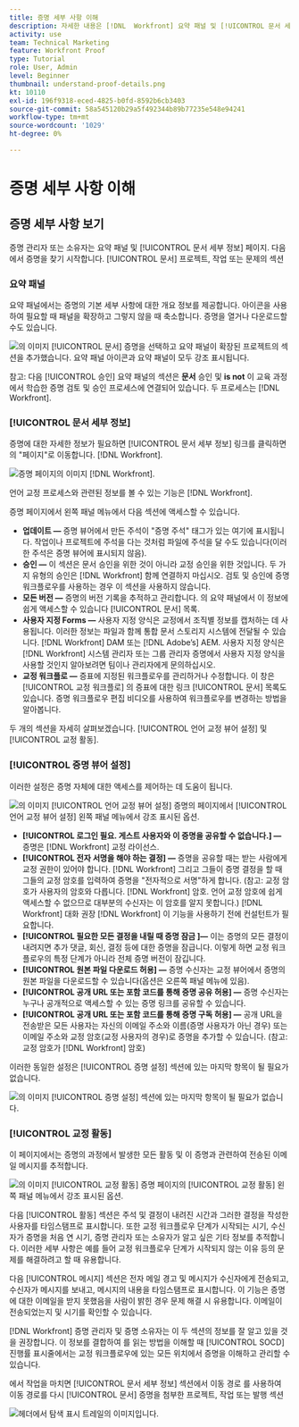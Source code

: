 ```yaml
---
title: 증명 세부 사항 이해
description: 자세한 내용은 [!DNL  Workfront] 요약 패널 및 [!UICONTROL 문서 세부 정보] 페이지.
activity: use
team: Technical Marketing
feature: Workfront Proof
type: Tutorial
role: User, Admin
level: Beginner
thumbnail: understand-proof-details.png
kt: 10110
exl-id: 196f9318-eced-4825-b0fd-8592b6cb3403
source-git-commit: 58a545120b29a5f492344b89b77235e548e94241
workflow-type: tm+mt
source-wordcount: '1029'
ht-degree: 0%

---
```


# 증명 세부 사항 이해

## 증명 세부 사항 보기

증명 관리자 또는 소유자는 요약 패널 및 [!UICONTROL 문서 세부 정보] 페이지. 다음에서 증명을 찾기 시작합니다. [!UICONTROL 문서] 프로젝트, 작업 또는 문제의 섹션

### 요약 패널

요약 패널에서는 증명의 기본 세부 사항에 대한 개요 정보를 제공합니다. 아이콘을 사용하여 필요할 때 패널을 확장하고 그렇지 않을 때 축소합니다. 증명을 열거나 다운로드할 수도 있습니다.

![의 이미지 [!UICONTROL 문서] 증명을 선택하고 요약 패널이 확장된 프로젝트의 섹션을 추가했습니다. 요약 패널 아이콘과 요약 패널이 모두 강조 표시됩니다.](assets/document-summary.png)

참고: 다음 [!UICONTROL 승인] 요약 패널의 섹션은 **문서** 승인 및 **is not** 이 교육 과정에서 학습한 증명 검토 및 승인 프로세스에 연결되어 있습니다. 두 프로세스는 [!DNL Workfront].

### [!UICONTROL 문서 세부 정보]

증명에 대한 자세한 정보가 필요하면 [!UICONTROL 문서 세부 정보] 링크를 클릭하면 의 &quot;페이지&quot;로 이동합니다. [!DNL Workfront].

![증명 페이지의 이미지 [!DNL  Workfront].](assets/document-details.png)

언어 교정 프로세스와 관련된 정보를 볼 수 있는 기능은 [!DNL Workfront].

증명 페이지에서 왼쪽 패널 메뉴에서 다음 섹션에 액세스할 수 있습니다.

* **업데이트 —** 증명 뷰어에서 만든 주석이 &quot;증명 주석&quot; 태그가 있는 여기에 표시됩니다. 작업이나 프로젝트에 주석을 다는 것처럼 파일에 주석을 달 수도 있습니다(이러한 주석은 증명 뷰어에 표시되지 않음).
* **승인 —** 이 섹션은 문서 승인을 위한 것이 아니라 교정 승인을 위한 것입니다. 두 가지 유형의 승인은 [!DNL Workfront] 함께 연결하지 마십시오. 검토 및 승인에 증명 워크플로우를 사용하는 경우 이 섹션을 사용하지 않습니다.
* **모든 버전 —** 증명의 버전 기록을 추적하고 관리합니다. 의 요약 패널에서 이 정보에 쉽게 액세스할 수 있습니다 [!UICONTROL 문서] 목록.
* **사용자 지정 Forms —** 사용자 지정 양식은 교정에서 조직별 정보를 캡처하는 데 사용됩니다. 이러한 정보는 파일과 함께 통합 문서 스토리지 시스템에 전달될 수 있습니다. [!DNL Workfront] DAM 또는 [!DNL Adobe’s] AEM. 사용자 지정 양식은 [!DNL Workfront] 시스템 관리자 또는 그룹 관리자 증명에서 사용자 지정 양식을 사용할 것인지 알아보려면 팀이나 관리자에게 문의하십시오.
* **교정 워크플로 —** 증표에 지정된 워크플로우를 관리하거나 수정합니다. 이 창은 [!UICONTROL 교정 워크플로] 의 증표에 대한 링크 [!UICONTROL 문서] 목록도 있습니다. 증명 워크플로우 편집 비디오를 사용하여 워크플로우를 변경하는 방법을 알아봅니다.

두 개의 섹션을 자세히 살펴보겠습니다. [!UICONTROL 언어 교정 뷰어 설정] 및 [!UICONTROL 교정 활동].

### [!UICONTROL 증명 뷰어 설정]

이러한 설정은 증명 자체에 대한 액세스를 제어하는 데 도움이 됩니다.

![의 이미지 [!UICONTROL 언어 교정 뷰어 설정] 증명의 페이지에서 [!UICONTROL 언어 교정 뷰어 설정] 왼쪽 패널 메뉴에서 강조 표시된 옵션.](assets/proofing-settings-on-details-page.png)

* **[!UICONTROL 로그인 필요. 게스트 사용자와 이 증명을 공유할 수 없습니다.] —** 증명은 [!DNL Workfront] 교정 라이선스.
* **[!UICONTROL 전자 서명을 해야 하는 결정] —** 증명을 공유할 때는 받는 사람에게 교정 권한이 있어야 합니다. [!DNL Workfront] 그리고 그들이 증명 결정을 할 때 그들의 교정 암호를 입력하여 증명을 &quot;전자적으로 서명&quot;하게 합니다. (참고: 교정 암호가 사용자의 암호와 다릅니다. [!DNL Workfront] 암호. 언어 교정 암호에 쉽게 액세스할 수 없으므로 대부분의 수신자는 이 암호를 알지 못합니다.) [!DNL Workfront] 대화 권장 [!DNL Workfront] 이 기능을 사용하기 전에 컨설턴트가 필요합니다.
* **[!UICONTROL 필요한 모든 결정을 내릴 때 증명 잠금 ]—** 이는 증명의 모든 결정이 내려지면 추가 댓글, 회신, 결정 등에 대한 증명을 잠급니다. 이렇게 하면 교정 워크플로우의 특정 단계가 아니라 전체 증명 버전이 잠깁니다.
* **[!UICONTROL 원본 파일 다운로드 허용] —** 증명 수신자는 교정 뷰어에서 증명의 원본 파일을 다운로드할 수 있습니다(옵션은 오른쪽 패널 메뉴에 있음).
* **[!UICONTROL 공개 URL 또는 포함 코드를 통해 증명 공유 허용] —** 증명 수신자는 누구나 공개적으로 액세스할 수 있는 증명 링크를 공유할 수 있습니다.
* **[!UICONTROL 공개 URL 또는 포함 코드를 통해 증명 구독 허용] —** 공개 URL을 전송받은 모든 사용자는 자신의 이메일 주소와 이름(증명 사용자가 아닌 경우) 또는 이메일 주소와 교정 암호(교정 사용자의 경우)로 증명을 추가할 수 있습니다. (참고: 교정 암호가 [!DNL Workfront] 암호)

이러한 동일한 설정은 [!UICONTROL 증명 설정] 섹션에 있는 마지막 항목이 될 필요가 없습니다.

![의 이미지 [!UICONTROL 증명 설정] 섹션에 있는 마지막 항목이 될 필요가 없습니다.](assets/proof-settings-on-upload-page.png)

### [!UICONTROL 교정 활동]

이 페이지에서는 증명의 과정에서 발생한 모든 활동 및 이 증명과 관련하여 전송된 이메일 메시지를 추적합니다.

![의 이미지 [!UICONTROL 교정 활동] 증명 페이지의 [!UICONTROL 교정 활동] 왼쪽 패널 메뉴에서 강조 표시된 옵션.](assets/proofing-activity-in-details.png)

다음 [!UICONTROL 활동] 섹션은 주석 및 결정이 내려진 시간과 그러한 결정을 작성한 사용자를 타임스탬프로 표시합니다. 또한 교정 워크플로우 단계가 시작되는 시기, 수신자가 증명을 처음 연 시기, 증명 관리자 또는 소유자가 알고 싶은 기타 정보를 추적합니다. 이러한 세부 사항은 예를 들어 교정 워크플로우 단계가 시작되지 않는 이유 등의 문제를 해결하려고 할 때 유용합니다.

다음 [!UICONTROL 메시지] 섹션은 전자 메일 경고 및 메시지가 수신자에게 전송되고, 수신자가 메시지를 보내고, 메시지의 내용을 타임스탬프로 표시합니다. 이 기능은 증명에 대한 이메일을 받지 못했음을 사람이 밝힌 경우 문제 해결 시 유용합니다. 이메일이 전송되었는지 및 시기를 확인할 수 있습니다.

[!DNL Workfront] 증명 관리자 및 증명 소유자는 이 두 섹션의 정보를 잘 알고 있을 것을 권장합니다. 이 정보를 결합하여 를 읽는 방법을 이해할 때 [!UICONTROL SOCD] 진행률 표시줄에서는 교정 워크플로우에 있는 모든 위치에서 증명을 이해하고 관리할 수 있습니다.

에서 작업을 마치면 [!UICONTROL 문서 세부 정보] 섹션에서 이동 경로 를 사용하여 이동 경로를 다시 [!UICONTROL 문서] 증명을 첨부한 프로젝트, 작업 또는 발행 섹션

![헤더에서 탐색 표시 트레일의 이미지입니다.](assets/proof-breadcrumb.png)

<!--
#### Learn more
* [!UICONTROL Document details] overview
* Add a custom form to a document
* Request document approvals
* Summary for documents overview
* View activity on a proof within [!DNL Workfront]
-->
